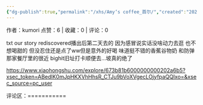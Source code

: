 ```yaml
---
{"dg-publish":true,"permalink":"/xhs/Amy‘s coffee_首尔/","created":"2025-03-17T22:57:24.966+08:00","updated":"2025-03-17T22:57:24.967+08:00"}
---
```


作者：kumori
点赞：6   |   收藏：0   |   评论：0

txt our story rediscovered播出后第二天去的 因为感冒说实话没啥动力去逛 也不想喝甜的 但没忍住还是点了ww但是意外的好喝 味道挺不错的香蕉谷物奶 和防弹那家餐厅里的很近 bighit旧址打卡顺便去…坡真的绝了

https://www.xiaohongshu.com/explore/673b81b6000000000202a6b5?xsec_token=ABedlK0mJpHKXVhHhsR_CTJu9bVoXVgecLOjyfpaQQIxo=&xsec_source=pc_user

评论区：===========

